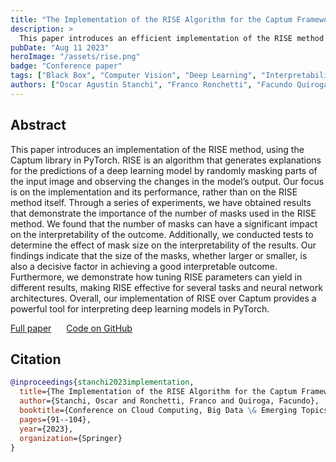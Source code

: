 ```yaml
---
title: "The Implementation of the RISE Algorithm for the Captum Framework"
description: >
  This paper introduces an efficient implementation of the RISE method in PyTorch using the Captum library. RISE generates explanations for deep learning model predictions by randomly masking input parts. Experiments highlight the significance of the number and size of masks for achieving accurate and versatile interpretations.
pubDate: "Aug 11 2023"
heroImage: "/assets/rise.png"
badge: "Conference paper"
tags: ["Black Box", "Computer Vision", "Deep Learning", "Interpretability", "RISE"]
authors: ["Oscar Agustín Stanchi", "Franco Ronchetti", "Facundo Quiroga"]
---
```


## Abstract

This paper introduces an implementation of the RISE method, using the Captum library in PyTorch. RISE is an algorithm that generates explanations for the predictions of a deep learning model by randomly masking parts of the input image and observing the changes in the model’s output. Our focus is on the implementation and its performance, rather than on the RISE method itself. Through a series of experiments, we have obtained results that demonstrate the importance of the number of masks used in the RISE method. We found that the number of masks can have a significant impact on the interpretability of the outcome. Additionally, we conducted tests to determine the effect of mask size on the interpretability of the results. Our findings indicate that the size of the masks, whether larger or smaller, is also a decisive factor in achieving a good interpretable outcome. Furthermore, we demonstrate how tuning RISE parameters can yield in different results, making RISE effective for several tasks and neural network architectures. Overall, our implementation of RISE over Captum provides a powerful tool for interpreting deep learning models in PyTorch.

<div class="mt-8">
    <a class="btn" href="https://link.springer.com/chapter/10.1007/978-3-031-40942-4_7" target="_blank"> Full paper</a>
    <span style="margin:10px"></span>
    <a class="btn" href="https://github.com/indirivacua/captum-rise" target="_blank"> Code on GitHub</a>
</div>

## Citation

```bibtex
@inproceedings{stanchi2023implementation,
  title={The Implementation of the RISE Algorithm for the Captum Framework},
  author={Stanchi, Oscar and Ronchetti, Franco and Quiroga, Facundo},
  booktitle={Conference on Cloud Computing, Big Data \& Emerging Topics},
  pages={91--104},
  year={2023},
  organization={Springer}
}
